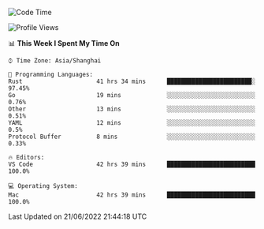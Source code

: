 <!--START_SECTION:waka-->
![Code Time](http://img.shields.io/badge/Code%20Time-1%2C425%20hrs%204%20mins-blue)

![Profile Views](http://img.shields.io/badge/Profile%20Views-13-blue)

📊 **This Week I Spent My Time On** 

```text
⌚︎ Time Zone: Asia/Shanghai

💬 Programming Languages: 
Rust                     41 hrs 34 mins      ████████████████████████░   97.45% 
Go                       19 mins             ░░░░░░░░░░░░░░░░░░░░░░░░░   0.76% 
Other                    13 mins             ░░░░░░░░░░░░░░░░░░░░░░░░░   0.51% 
YAML                     12 mins             ░░░░░░░░░░░░░░░░░░░░░░░░░   0.5% 
Protocol Buffer          8 mins              ░░░░░░░░░░░░░░░░░░░░░░░░░   0.33%

🔥 Editors: 
VS Code                  42 hrs 39 mins      █████████████████████████   100.0%

💻 Operating System: 
Mac                      42 hrs 39 mins      █████████████████████████   100.0%

```


 Last Updated on 21/06/2022 21:44:18 UTC
<!--END_SECTION:waka-->
